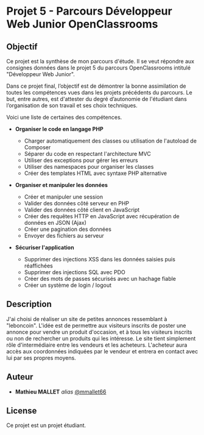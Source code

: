 Projet 5 - Parcours Développeur Web Junior OpenClassrooms
======
Objectif
------

Ce projet est la synthèse de mon parcours d'étude. Il se veut répondre aux consignes données dans le projet 5 du parcours OpenClassrooms intitulé "Développeur Web Junior".

Dans ce projet final, l’objectif est de démontrer la bonne assimilation de toutes les compétences vues dans les projets précédents du parcours. Le but, entre autres, est d'attester du degré d’autonomie de l'étudiant dans l’organisation de son travail et ses choix techniques.

Voici une liste de certaines des compétences. 

* **Organiser le code en langage PHP**

  - Charger automatiquement des classes ou utilisation de l'autoload de Composer
  - Séparer du code en respectant l'architecture MVC
  - Utiliser des exceptions pour gérer les erreurs
  - Utiliser des namespaces pour organiser les classes
  - Créer des templates HTML avec syntaxe PHP alternative

* **Organiser et manipuler les données**

  - Créer et manipuler une session
  - Valider des données côté serveur en PHP
  - Valider des données côté client en JavaScript
  - Créer des requêtes HTTP en JavaScript avec récupération de données en JSON (Ajax)
  - Créer une pagination des données
  - Envoyer des fichiers au serveur

* **Sécuriser l'application**

  - Supprimer des injections XSS dans les données saisies puis réaffichées
  - Supprimer des injections SQL avec PDO
  - Créer des mots de passes sécurisés avec un hachage fiable
  - Créer un système de login / logout

Description
------

J'ai choisi de réaliser un site de petites annonces ressemblant à "leboncoin". L'idée est de permettre aux visiteurs inscrits de poster une annonce pour vendre un produit d'occasion, et à tous les visiteurs inscrits ou non de rechercher un produits qui les intéresse. Le site tient simplement rôle d'intermédiaire entre les vendeurs et les acheteurs. L'acheteur aura accès aux coordonnées indiquées par le vendeur et entrera en contact avec lui par ses propres moyens.

Auteur
------
* **Mathieu MALLET** _alias_ [@mmallet66](https://github.com/mmallet66)

License
------

Ce projet est un projet étudiant.